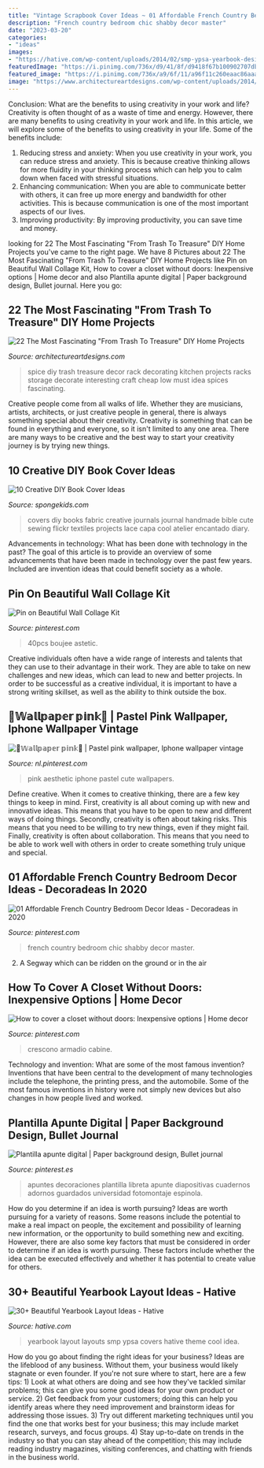 ```yaml
---
title: "Vintage Scrapbook Cover Ideas ~ 01 Affordable French Country Bedroom Decor Ideas"
description: "French country bedroom chic shabby decor master"
date: "2023-03-20"
categories:
- "ideas"
images:
- "https://hative.com/wp-content/uploads/2014/02/smp-ypsa-yearbook-design-23.jpg"
featuredImage: "https://i.pinimg.com/736x/d9/41/8f/d9418f67b100902707db84554f3561dc.jpg"
featured_image: "https://i.pinimg.com/736x/a9/6f/11/a96f11c260eaac86aaaf776f01c9eb58.jpg"
image: "https://www.architectureartdesigns.com/wp-content/uploads/2014/12/323.jpg"
---
```



Conclusion: What are the benefits to using creativity in your work and life?
Creativity is often thought of as a waste of time and energy. However, there are many benefits to using creativity in your work and life. In this article, we will explore some of the benefits to using creativity in your life. Some of the benefits include: 
1) Reducing stress and anxiety: When you use creativity in your work, you can reduce stress and anxiety. This is because creative thinking allows for more fluidity in your thinking process which can help you to calm down when faced with stressful situations. 
2) Enhancing communication: When you are able to communicate better with others, it can free up more energy and bandwidth for other activities. This is because communication is one of the most important aspects of our lives. 
3) Improving productivity: By improving productivity, you can save time and money.

	

		
looking for 22 The Most Fascinating &quot;From Trash To Treasure&quot; DIY Home Projects you've came to the right page. We have 8 Pictures about 22 The Most Fascinating &quot;From Trash To Treasure&quot; DIY Home Projects like Pin on Beautiful Wall Collage Kit, How to cover a closet without doors: Inexpensive options | Home decor and also Plantilla apunte digital | Paper background design, Bullet journal. Here you go:
		
    
## 22 The Most Fascinating &quot;From Trash To Treasure&quot; DIY Home Projects

<img loading=lazy src="https://www.architectureartdesigns.com/wp-content/uploads/2014/12/323.jpg" onerror="this.onerror=null;this.src='https://tse3.mm.bing.net/th?id=OIP.AzRM3SZCX0EKbYLRQTfK0AHaJ4&amp;pid=15.1';" alt="22 The Most Fascinating &quot;From Trash To Treasure&quot; DIY Home Projects">

_Source: architectureartdesigns.com_

>spice diy trash treasure decor rack decorating kitchen projects racks storage decorate interesting craft cheap low must idea spices fascinating. 

	

Creative people come from all walks of life. Whether they are musicians, artists, architects, or just creative people in general, there is always something special about their creativity. Creativity is something that can be found in everything and everyone, so it isn't limited to any one area. There are many ways to be creative and the best way to start your creativity journey is by trying new things.

    
## 10 Creative DIY Book Cover Ideas

<img loading=lazy src="http://spongekids.com/wp-content/uploads/2014/09/diy-book-cover-ideas/8-cute-book-covers-for-girls.jpg" onerror="this.onerror=null;this.src='https://tse1.mm.bing.net/th?id=OIP.bBygi3Keh8mPW5Fc2Dv8rwHaJ4&amp;pid=15.1';" alt="10 Creative DIY Book Cover Ideas">

_Source: spongekids.com_

>covers diy books fabric creative journals journal handmade bible cute sewing flickr textiles projects lace capa cool atelier encantado diary. 

	

Advancements in technology: What has been done with technology in the past?
The goal of this article is to provide an overview of some advancements that have been made in technology over the past few years. Included are invention ideas that could benefit society as a whole.

    
## Pin On Beautiful Wall Collage Kit

<img loading=lazy src="https://i.pinimg.com/736x/47/7c/3f/477c3f8ce52afa3a442470646c07b5d4.jpg" onerror="this.onerror=null;this.src='https://tse4.mm.bing.net/th?id=OIP.wHsctMW7njXOUypSgkvBVAHaML&amp;pid=15.1';" alt="Pin on Beautiful Wall Collage Kit">

_Source: pinterest.com_

>40pcs boujee astetic. 

	

Creative individuals often have a wide range of interests and talents that they can use to their advantage in their work. They are able to take on new challenges and new ideas, which can lead to new and better projects. In order to be successful as a creative individual, it is important to have a strong writing skillset, as well as the ability to think outside the box.

    
## 💓𝕎𝕒𝕝𝕝𝕡𝕒𝕡𝕖𝕣 𝕡𝕚𝕟𝕜💓 | Pastel Pink Wallpaper, Iphone Wallpaper Vintage

<img loading=lazy src="https://i.pinimg.com/736x/94/bd/86/94bd866a284719e6aec8914678bdd834.jpg" onerror="this.onerror=null;this.src='https://tse3.mm.bing.net/th?id=OIP.ILuqppOWohXSvcEIIKpaJgHaMd&amp;pid=15.1';" alt="💓𝕎𝕒𝕝𝕝𝕡𝕒𝕡𝕖𝕣 𝕡𝕚𝕟𝕜💓 | Pastel pink wallpaper, Iphone wallpaper vintage">

_Source: nl.pinterest.com_

>pink aesthetic iphone pastel cute wallpapers. 

	

Define creative.
When it comes to creative thinking, there are a few key things to keep in mind. First, creativity is all about coming up with new and innovative ideas. This means that you have to be open to new and different ways of doing things. Secondly, creativity is often about taking risks. This means that you need to be willing to try new things, even if they might fail. Finally, creativity is often about collaboration. This means that you need to be able to work well with others in order to create something truly unique and special.

    
## 01 Affordable French Country Bedroom Decor Ideas - Decoradeas In 2020

<img loading=lazy src="https://i.pinimg.com/736x/a9/6f/11/a96f11c260eaac86aaaf776f01c9eb58.jpg" onerror="this.onerror=null;this.src='https://tse4.mm.bing.net/th?id=OIP.hVDaa2oXNkl7_XuyeQOmoAHaKf&amp;pid=15.1';" alt="01 Affordable French Country Bedroom Decor Ideas - Decoradeas in 2020">

_Source: pinterest.com_

>french country bedroom chic shabby decor master. 

	

2. A Segway which can be ridden on the ground or in the air

    
## How To Cover A Closet Without Doors: Inexpensive Options | Home Decor

<img loading=lazy src="https://i.pinimg.com/736x/d9/41/8f/d9418f67b100902707db84554f3561dc.jpg" onerror="this.onerror=null;this.src='https://tse4.mm.bing.net/th?id=OIP.zXjGTHs6nDXy6uK_8lJ_nQHaKS&amp;pid=15.1';" alt="How to cover a closet without doors: Inexpensive options | Home decor">

_Source: pinterest.com_

>crescono armadio cabine. 

	

Technology and invention: What are some of the most famous invention?
Inventions that have been central to the development of many technologies include the telephone, the printing press, and the automobile. Some of the most famous inventions in history were not simply new devices but also changes in how people lived and worked.

    
## Plantilla Apunte Digital | Paper Background Design, Bullet Journal

<img loading=lazy src="https://i.pinimg.com/736x/d1/98/c4/d198c40ff5ee6937e9351e6b84cdf331.jpg" onerror="this.onerror=null;this.src='https://tse2.mm.bing.net/th?id=OIP.pN-kZsYa1IeDtz7KU1YL_gHaJ3&amp;pid=15.1';" alt="Plantilla apunte digital | Paper background design, Bullet journal">

_Source: pinterest.es_

>apuntes decoraciones plantilla libreta apunte diapositivas cuadernos adornos guardados universidad fotomontaje espinola. 

	

How do you determine if an idea is worth pursuing?
Ideas are worth pursuing for a variety of reasons. Some reasons include the potential to make a real impact on people, the excitement and possibility of learning new information, or the opportunity to build something new and exciting. However, there are also some key factors that must be considered in order to determine if an idea is worth pursuing. These factors include whether the idea can be executed effectively and whether it has potential to create value for others.

    
## 30+ Beautiful Yearbook Layout Ideas - Hative

<img loading=lazy src="https://hative.com/wp-content/uploads/2014/02/smp-ypsa-yearbook-design-23.jpg" onerror="this.onerror=null;this.src='https://tse2.mm.bing.net/th?id=OIP.rWDs0fzHAUkFWbNEpcSCYwHaLG&amp;pid=15.1';" alt="30+ Beautiful Yearbook Layout Ideas - Hative">

_Source: hative.com_

>yearbook layout layouts smp ypsa covers hative theme cool idea. 

	

How do you go about finding the right ideas for your business?
Ideas are the lifeblood of any business. Without them, your business would likely stagnate or even founder. If you're not sure where to start, here are a few tips: 1) Look at what others are doing and see how they've tackled similar problems; this can give you some good ideas for your own product or service. 2) Get feedback from your customers; doing this can help you identify areas where they need improvement and brainstorm ideas for addressing those issues. 3) Try out different marketing techniques until you find the one that works best for your business; this may include market research, surveys, and focus groups. 4) Stay up-to-date on trends in the industry so that you can stay ahead of the competition; this may include reading industry magazines, visiting conferences, and chatting with friends in the business world.

